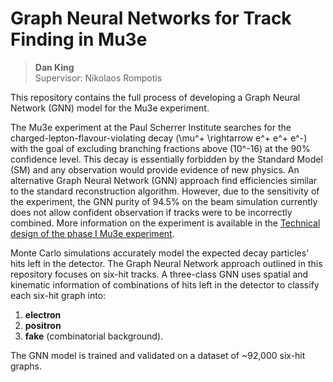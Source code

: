 # Graph Neural Networks for Track Finding in Mu3e
> **Dan King**  
> Supervisor: Nikolaos Rompotis

This repository contains the full process of developing a Graph Neural Network (GNN) model for the Mu3e experiment.

The Mu3e experiment at the Paul Scherrer Institute searches for the charged-lepton-flavour-violating decay \(\mu^+ \rightarrow e^+ e^+ e^-\)  
with the goal of excluding branching fractions above \(10^-16\) at the 90% confidence level. This decay is essentially forbidden by the Standard Model (SM) and any observation would provide evidence of new physics. An alternative Graph Neural Network (GNN) approach find efficiencies similar to the standard reconstruction algorithm. However, due to the sensitivity of the experiment, the GNN purity of 94.5\% on the beam simulation currently does not allow confident observation if tracks were to be incorrectly combined. More information on the experiment is available in the [Technical design of the phase I Mu3e experiment](https://arxiv.org/abs/2009.11690).

Monte Carlo simulations accurately model the expected decay particles' hits left in the detector. The Graph Neural Network approach outlined in this repository focuses on six-hit tracks. A three-class GNN uses spatial and kinematic information of combinations of hits left in the detector to classify each six-hit graph into:
1. **electron**  
2. **positron**  
3. **fake** (combinatorial background).

The GNN model is trained and validated on a dataset of ~92,000 six-hit graphs.